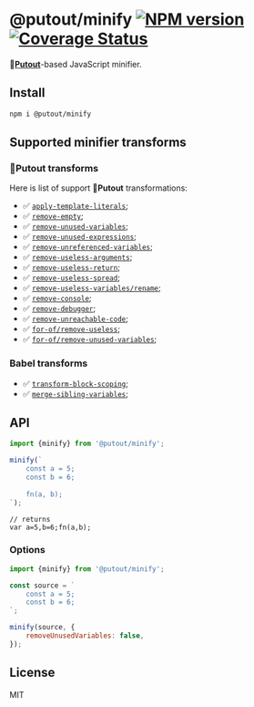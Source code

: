 # @putout/minify [![NPM version][NPMIMGURL]][NPMURL] [![Coverage Status][CoverageIMGURL]][CoverageURL]

[NPMIMGURL]: https://img.shields.io/npm/v/@putout/minify.svg?style=flat&longCache=true
[NPMURL]: https://npmjs.org/package/@putout/minify "npm"
[CoverageURL]: https://coveralls.io/github/putoutjs/minify?branch=master
[CoverageIMGURL]: https://coveralls.io/repos/putoutjs/minify/badge.svg?branch=master&service=github

🐊[**Putout**](https://github.com/coderaiser/putout)-based JavaScript minifier.

## Install

```sh
npm i @putout/minify
```

## Supported minifier transforms

### 🐊**Putout** transforms

Here is list of support 🐊**Putout** transformations:

- ✅ [`apply-template-literals`](https://github.com/coderaiser/putout/tree/v29.0.0/packages/plugin-apply-template-literals#readme);
- ✅ [`remove-empty`](https://github.com/coderaiser/putout/tree/v29.0.0/packages/plugin-remove-empty#readme);
- ✅ [`remove-unused-variables`](https://github.com/coderaiser/putout/tree/v29.0.0/packages/plugin-remove-unused-variables#readme);
- ✅ [`remove-unused-expressions`](https://github.com/coderaiser/putout/tree/v29.0.0/packages/plugin-removeunused-expressions#readme);
- ✅ [`remove-unreferenced-variables`](https://github.com/coderaiser/putout/tree/29.0.0/packages/plugin-remove-unreferenced-variables#readme);
- ✅ [`remove-useless-arguments`](https://github.com/coderaiser/putout/tree/master/packages/plugin-remove-useless-arguments#readme);
- ✅ [`remove-useless-return`](https://github.com/coderaiser/putout/tree/v29.0.0/packages/plugin-remove-useless-return#readme);
- ✅ [`remove-useless-spread`](https://github.com/coderaiser/putout/tree/v29.0.0/packages/plugin-remove-useless-spread/#readme#readme);
- ✅ [`remove-useless-variables/rename`](https://github.com/coderaiser/putout/tree/v29.0.0/packages/plugin-remove-useless-arguments#rename#readme);
- ✅ [`remove-console`](https://github.com/coderaiser/putout/tree/v29.0.0/packages/plugin-remove-console#readme);
- ✅ [`remove-debugger`](https://github.com/coderaiser/putout/tree/v29.0.0/packages/plugin-remove-debugger#readme);
- ✅ [`remove-unreachable-code`](https://github.com/coderaiser/putout/tree/v29.0.0/packages/plugin-remove-unreachable-code#readme);
- ✅ [`for-of/remove-useless`](https://github.com/coderaiser/putout/tree/v29.1.2/packages/plugin-remove-useless-for-of#readme);
- ✅ [`for-of/remove-unused-variables`](https://github.com/coderaiser/putout/tree/29.1.2/packages/plugin-for-of#remove-unused-variables);

### Babel transforms

- ✅ [`transform-block-scoping`](https://babeljs.io/docs/babel-plugin-transform-block-scoping);
- ✅ [`merge-sibling-variables`](https://github.com/babel/minify/tree/master/packages/babel-plugin-transform-merge-sibling-variables);

## API

```js
import {minify} from '@putout/minify';

minify(`
    const a = 5;
    const b = 6;
    
    fn(a, b);
`);
```

```
// returns
var a=5,b=6;fn(a,b);
```

### Options

```js
import {minify} from '@putout/minify';

const source = `
    const a = 5;
    const b = 6;
`;

minify(source, {
    removeUnusedVariables: false,
});
```

## License

MIT
